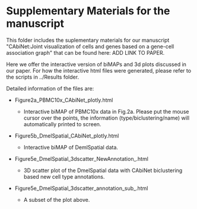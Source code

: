 
# Supplementary Materials for the manuscript

This folder includes the suplementary materials for our manuscript "CAbiNet:Joint visualization of cells and genes based on a gene-cell association graph" that can be found here: ADD LINK TO PAPER.

Here we offer the interactive version of biMAPs and 3d plots discussed in our paper. For how the interactive html files were generated, please refer to the scripts in ../Results folder. 

Detailed information of the files are:

* Figure2a_PBMC10x_CAbiNet_plotly.html
    - Interactive biMAP of PBMC10x data in Fig.2a. Please put the mouse cursor over the points, the information (type/biclustering/name) will automatically printed to screen.
    
* Figure5b_DmelSpatial_CAbiNet_plotly.html
    - Interactive biMAP of DemlSpatial data.
    
* Figure5e_DmelSpatial_3dscatter_NewAnnotation_.html
    - 3D scatter plot of the DmelSpatial data with CAbiNet biclustering based new cell type annotations.
    
* Figure5e_DmelSpatial_3dscatter_annotation_sub_.html
    - A subset of the plot above.

